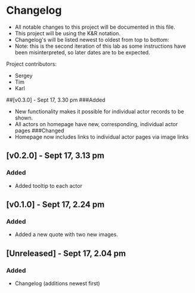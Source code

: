 # Changelog
- All notable changes to this project will be documented in this file.
- This project will be using the K&R notation.
- Changelog's will be listed newest to oldest from top to bottom:
- Note: this is the second iteration of this lab as some instructions have been misinterpreted, so later dates are to be expected.

Project contributors:
- Sergey
- Tim
- Karl

##[v0.3.0] - Sept 17, 3.30 pm
###Added
- New functionality makes it possible for individual actor records to be shown.
- All actors on homepage have new, corresponding, individual actor pages
###Changed
- Homepage now includes links to individual actor pages via image links

## [v0.2.0] - Sept 17, 3.13 pm
### Added
- Added tooltip to each actor

## [v0.1.0] - Sept 17, 2.24 pm
### Added
- Added a new quote with two new images.

## [Unreleased] - Sept 17, 2.04 pm
### Added
- Changelog (additions newest first)
